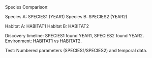 Species Comparison:

Species A: SPECIES1 (YEAR1)
Species B: SPECIES2 (YEAR2)

Habitat A: HABITAT1
Habitat B: HABITAT2

Discovery timeline: SPECIES1 found YEAR1, SPECIES2 found YEAR2.
Environment: HABITAT1 vs HABITAT2.

Test: Numbered parameters (SPECIES1/SPECIES2) and temporal data. 